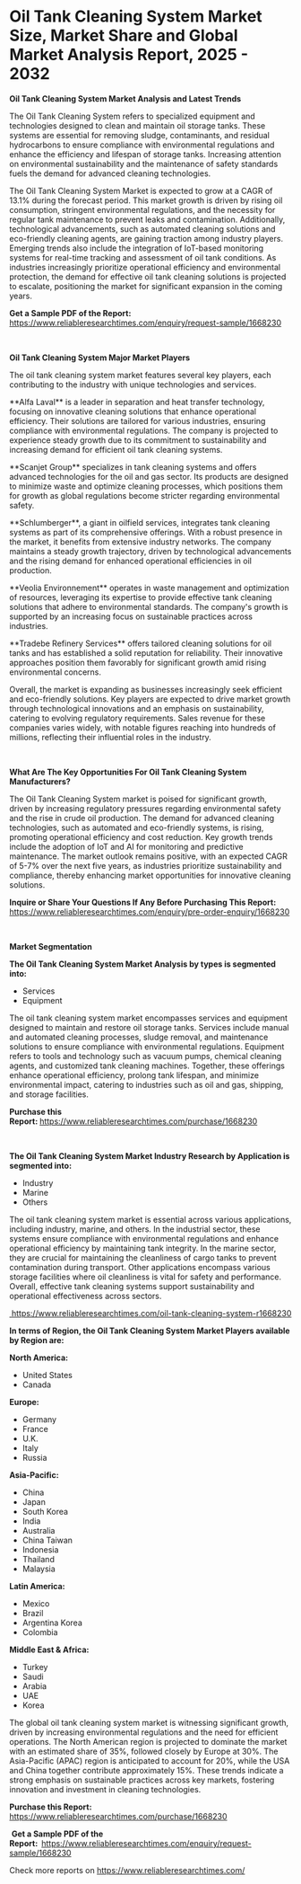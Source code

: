 <p><h1>Oil Tank Cleaning System Market Size, Market Share and Global Market Analysis Report, 2025 - 2032</h1></p><p><strong>Oil Tank Cleaning System Market Analysis and Latest Trends</strong></p>
<p><p>The Oil Tank Cleaning System refers to specialized equipment and technologies designed to clean and maintain oil storage tanks. These systems are essential for removing sludge, contaminants, and residual hydrocarbons to ensure compliance with environmental regulations and enhance the efficiency and lifespan of storage tanks. Increasing attention on environmental sustainability and the maintenance of safety standards fuels the demand for advanced cleaning technologies.</p><p>The Oil Tank Cleaning System Market is expected to grow at a CAGR of 13.1% during the forecast period. This market growth is driven by rising oil consumption, stringent environmental regulations, and the necessity for regular tank maintenance to prevent leaks and contamination. Additionally, technological advancements, such as automated cleaning solutions and eco-friendly cleaning agents, are gaining traction among industry players. Emerging trends also include the integration of IoT-based monitoring systems for real-time tracking and assessment of oil tank conditions. As industries increasingly prioritize operational efficiency and environmental protection, the demand for effective oil tank cleaning solutions is projected to escalate, positioning the market for significant expansion in the coming years.</p></p>
<p><strong>Get a Sample PDF of the Report:&nbsp;</strong> <a href="https://www.reliableresearchtimes.com/enquiry/request-sample/1668230?utm_campaign=3088&utm_medium=2&utm_source=Github&utm_content=ia&utm_term=08032025&utm_id=oil-tank-cleaning-system">https://www.reliableresearchtimes.com/enquiry/request-sample/1668230</a></p>
<p>&nbsp;</p>
<p><strong>Oil Tank Cleaning System Major Market Players</strong></p>
<p><p>The oil tank cleaning system market features several key players, each contributing to the industry with unique technologies and services.</p><p>**Alfa Laval** is a leader in separation and heat transfer technology, focusing on innovative cleaning solutions that enhance operational efficiency. Their solutions are tailored for various industries, ensuring compliance with environmental regulations. The company is projected to experience steady growth due to its commitment to sustainability and increasing demand for efficient oil tank cleaning systems.</p><p>**Scanjet Group** specializes in tank cleaning systems and offers advanced technologies for the oil and gas sector. Its products are designed to minimize waste and optimize cleaning processes, which positions them for growth as global regulations become stricter regarding environmental safety.</p><p>**Schlumberger**, a giant in oilfield services, integrates tank cleaning systems as part of its comprehensive offerings. With a robust presence in the market, it benefits from extensive industry networks. The company maintains a steady growth trajectory, driven by technological advancements and the rising demand for enhanced operational efficiencies in oil production.</p><p>**Veolia Environnement** operates in waste management and optimization of resources, leveraging its expertise to provide effective tank cleaning solutions that adhere to environmental standards. The company's growth is supported by an increasing focus on sustainable practices across industries.</p><p>**Tradebe Refinery Services** offers tailored cleaning solutions for oil tanks and has established a solid reputation for reliability. Their innovative approaches position them favorably for significant growth amid rising environmental concerns.</p><p>Overall, the market is expanding as businesses increasingly seek efficient and eco-friendly solutions. Key players are expected to drive market growth through technological innovations and an emphasis on sustainability, catering to evolving regulatory requirements. Sales revenue for these companies varies widely, with notable figures reaching into hundreds of millions, reflecting their influential roles in the industry.</p></p>
<p>&nbsp;</p>
<p><strong>What Are The Key Opportunities For Oil Tank Cleaning System Manufacturers?</strong></p>
<p><p>The Oil Tank Cleaning System market is poised for significant growth, driven by increasing regulatory pressures regarding environmental safety and the rise in crude oil production. The demand for advanced cleaning technologies, such as automated and eco-friendly systems, is rising, promoting operational efficiency and cost reduction. Key growth trends include the adoption of IoT and AI for monitoring and predictive maintenance. The market outlook remains positive, with an expected CAGR of 5-7% over the next five years, as industries prioritize sustainability and compliance, thereby enhancing market opportunities for innovative cleaning solutions.</p></p>
<p><strong>Inquire or Share Your Questions If Any Before Purchasing This Report:</strong> <a href="https://www.reliableresearchtimes.com/enquiry/pre-order-enquiry/1668230?utm_campaign=3088&utm_medium=2&utm_source=Github&utm_content=ia&utm_term=08032025&utm_id=oil-tank-cleaning-system">https://www.reliableresearchtimes.com/enquiry/pre-order-enquiry/1668230</a></p>
<p>&nbsp;</p>
<p><strong>Market Segmentation</strong></p>
<p><strong>The Oil Tank Cleaning System Market Analysis by types is segmented into:</strong></p>
<p><ul><li>Services</li><li>Equipment</li></ul></p>
<p><p>The oil tank cleaning system market encompasses services and equipment designed to maintain and restore oil storage tanks. Services include manual and automated cleaning processes, sludge removal, and maintenance solutions to ensure compliance with environmental regulations. Equipment refers to tools and technology such as vacuum pumps, chemical cleaning agents, and customized tank cleaning machines. Together, these offerings enhance operational efficiency, prolong tank lifespan, and minimize environmental impact, catering to industries such as oil and gas, shipping, and storage facilities.</p></p>
<p><strong>Purchase this Report:&nbsp;</strong><a href="https://www.reliableresearchtimes.com/purchase/1668230?utm_campaign=3088&utm_medium=2&utm_source=Github&utm_content=ia&utm_term=08032025&utm_id=oil-tank-cleaning-system">https://www.reliableresearchtimes.com/purchase/1668230</a></p>
<p>&nbsp;</p>
<p><strong>The Oil Tank Cleaning System Market Industry Research by Application is segmented into:</strong></p>
<p><ul><li>Industry</li><li>Marine</li><li>Others</li></ul></p>
<p><p>The oil tank cleaning system market is essential across various applications, including industry, marine, and others. In the industrial sector, these systems ensure compliance with environmental regulations and enhance operational efficiency by maintaining tank integrity. In the marine sector, they are crucial for maintaining the cleanliness of cargo tanks to prevent contamination during transport. Other applications encompass various storage facilities where oil cleanliness is vital for safety and performance. Overall, effective tank cleaning systems support sustainability and operational effectiveness across sectors.</p></p>
<p><a href="https://www.reliableresearchtimes.com/oil-tank-cleaning-system-r1668230?utm_campaign=3088&utm_medium=2&utm_source=Github&utm_content=ia&utm_term=08032025&utm_id=oil-tank-cleaning-system">&nbsp;https://www.reliableresearchtimes.com/oil-tank-cleaning-system-r1668230</a></p>
<p><strong>In terms of Region, the Oil Tank Cleaning System Market Players available by Region are:</strong></p>
<p>
    <p> <strong> North America: </strong>
        <ul>
            <li>United States</li>
            <li>Canada</li>
        </ul>
        </p> 
    <p> <strong> Europe: </strong>
        <ul>
            <li>Germany</li>
            <li>France</li>
            <li>U.K.</li>
            <li>Italy</li>
            <li>Russia</li>
        </ul>
        </p> 
    <p> <strong> Asia-Pacific: </strong>
        <ul>
            <li>China</li>
            <li>Japan</li>
            <li>South Korea</li>
            <li>India</li>
            <li>Australia</li>
            <li>China Taiwan</li>
            <li>Indonesia</li>
            <li>Thailand</li>
            <li>Malaysia</li>
        </ul>
        </p> 
    <p> <strong> Latin America: </strong>
        <ul>
            <li>Mexico</li>
            <li>Brazil</li>
            <li>Argentina Korea</li>
            <li>Colombia</li>
        </ul>
        </p> 
    <p> <strong> Middle East & Africa: </strong>
        <ul>
            <li>Turkey</li>
            <li>Saudi</li>
            <li>Arabia</li>
            <li>UAE</li>
            <li>Korea</li>
        </ul>
    </p>
    </p>
<p><p>The global oil tank cleaning system market is witnessing significant growth, driven by increasing environmental regulations and the need for efficient operations. The North American region is projected to dominate the market with an estimated share of 35%, followed closely by Europe at 30%. The Asia-Pacific (APAC) region is anticipated to account for 20%, while the USA and China together contribute approximately 15%. These trends indicate a strong emphasis on sustainable practices across key markets, fostering innovation and investment in cleaning technologies.</p></p>
<p><strong>Purchase this Report: </strong><a href="https://www.reliableresearchtimes.com/purchase/1668230?utm_campaign=3088&utm_medium=2&utm_source=Github&utm_content=ia&utm_term=08032025&utm_id=oil-tank-cleaning-system">https://www.reliableresearchtimes.com/purchase/1668230</a></p>
<p>&nbsp;<strong>Get a Sample PDF of the Report:&nbsp;&nbsp;</strong><a href="https://www.reliableresearchtimes.com/enquiry/request-sample/1668230?utm_campaign=3088&utm_medium=2&utm_source=Github&utm_content=ia&utm_term=08032025&utm_id=oil-tank-cleaning-system">https://www.reliableresearchtimes.com/enquiry/request-sample/1668230</a></p>
<p><strong></strong></p>
<p>Check more reports on <a href="https://www.reliableresearchtimes.com/?utm_campaign=3088&utm_medium=2&utm_source=Github&utm_content=ia&utm_term=08032025&utm_id=oil-tank-cleaning-system">https://www.reliableresearchtimes.com/</a></p>